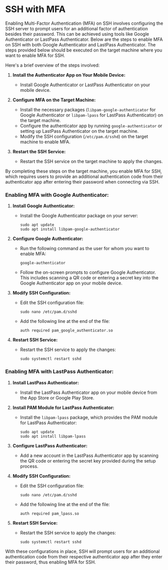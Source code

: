 # SSH with MFA

Enabling Multi-Factor Authentication (MFA) on SSH involves configuring the SSH server to prompt users for an additional factor of authentication besides their password. This can be achieved using tools like Google Authenticator or LastPass Authenticator. Below are the steps to enable MFA on SSH with both Google Authenticator and LastPass Authenticator. The steps provided below should be executed on the target machine where you want to enable MFA for SSH.

Here's a brief overview of the steps involved:

1. **Install the Authenticator App on Your Mobile Device:**
   - Install Google Authenticator or LastPass Authenticator on your mobile device.

2. **Configure MFA on the Target Machine:**
   - Install the necessary packages (`libpam-google-authenticator` for Google Authenticator or `libpam-lpass` for LastPass Authenticator) on the target machine.
   - Configure the authenticator app by running `google-authenticator` or setting up LastPass Authenticator on the target machine.
   - Modify the SSH configuration (`/etc/pam.d/sshd`) on the target machine to enable MFA.

3. **Restart the SSH Service:**
   - Restart the SSH service on the target machine to apply the changes.

By completing these steps on the target machine, you enable MFA for SSH, which requires users to provide an additional authentication code from their authenticator app after entering their password when connecting via SSH.

### Enabling MFA with Google Authenticator:

1. **Install Google Authenticator:**
   - Install the Google Authenticator package on your server:
     ```
     sudo apt update
     sudo apt install libpam-google-authenticator
     ```

2. **Configure Google Authenticator:**
   - Run the following command as the user for whom you want to enable MFA:
     ```
     google-authenticator
     ```
   - Follow the on-screen prompts to configure Google Authenticator. This includes scanning a QR code or entering a secret key into the Google Authenticator app on your mobile device.

3. **Modify SSH Configuration:**
   - Edit the SSH configuration file:
     ```
     sudo nano /etc/pam.d/sshd
     ```
   - Add the following line at the end of the file:
     ```
     auth required pam_google_authenticator.so
     ```

4. **Restart SSH Service:**
   - Restart the SSH service to apply the changes:
     ```
     sudo systemctl restart sshd
     ```

### Enabling MFA with LastPass Authenticator:

1. **Install LastPass Authenticator:**
   - Install the LastPass Authenticator app on your mobile device from the App Store or Google Play Store.

2. **Install PAM Module for LastPass Authenticator:**
   - Install the `libpam-lpass` package, which provides the PAM module for LastPass Authenticator:
     ```
     sudo apt update
     sudo apt install libpam-lpass
     ```

3. **Configure LastPass Authenticator:**
   - Add a new account in the LastPass Authenticator app by scanning the QR code or entering the secret key provided during the setup process.

4. **Modify SSH Configuration:**
   - Edit the SSH configuration file:
     ```
     sudo nano /etc/pam.d/sshd
     ```
   - Add the following line at the end of the file:
     ```
     auth required pam_lpass.so
     ```

5. **Restart SSH Service:**
   - Restart the SSH service to apply the changes:
     ```
     sudo systemctl restart sshd
     ```

With these configurations in place, SSH will prompt users for an additional authentication code from their respective authenticator app after they enter their password, thus enabling MFA for SSH.
